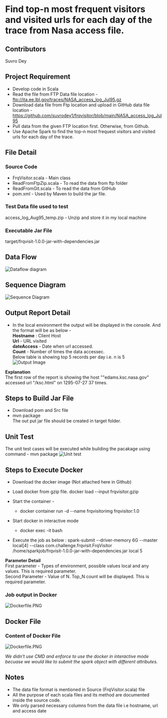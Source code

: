 # Find top-n most frequent visitors and visited urls for each day of the trace from Nasa access file.

## Contributors
Suvro Dey

## Project Requirement
- Develop code in Scala
- Read the file from FTP Data file location - ftp://ita.ee.lbl.gov/traces/NASA_access_log_Jul95.gz
- Download data file from Ftp location and upload in GitHub data file location -https://github.com/suvrodey1/frqvisitor/blob/main/NASA_access_log_Jul95
- Pull data from the given FTP location first. Otherwise, from Github.
- Use Apache Spark to find the top-n most frequest visitors and visited urls for each day of the trace.

## File Detail
### Source Code
- FrqVisitor.scala - Main class
- ReadFromFtpZip.scala - To read the data from ftp folder
- ReadFromGit.scala - To read the data from GitHub
- pom.xml - Used by Maven to build the jar file.

### Test Data file used to test
access_log_Aug95_temp.zip - Unzip and store it in my local machine

### Executable Jar File
target/frqvisit-1.0.0-jar-with-dependencies.jar

## Data Flow
![Dataflow diagram](images/DataFlow.PNG)  

## Sequence Diagram
![Sequence Diagram](images/SequenceDiagram.PNG)

## Output Report Detail
- In the local environment the output will be displayed in the console. And the format will be as below -  
**Hostname** : Client Host  
**Url** - URL visited  
**dateAccess** - Date when url accessed.  
**Count** - Number of times the data accessec.  
Below table is showing top 5 records per day i.e. n is 5  
![Output Image](images/Output.PNG)  

**Explanation**  
The first row of the report is showing the host ""edams.ksc.nasa.gov" accessed url "/ksc.html" on 1295-07-27 37 times.
 
  
## Steps to Build Jar File
-  Download pom and Src file
-  mvn package  
The out put jar file should be created in target folder.

## Unit Test
The unit test cases will be executed while building the pacakage using command - mvn package
![Unit test](images/UnitTestResults.PNG)

## Steps to Execute Docker
- Download the docker image (Not attached here in Github)
- Load docker from gzip file.
    docker load --input frqvisitor.gzip
- Start the container -
  - docker container run -d --name frqvisitorimg frqvisitor:1.0
- Start docker in interactive mode
  - docker exec -it <ps id> bash
  
- Execute the job as below :
spark-submit --driver-memory 6G --master local[4] --class com.challenge.frqvisit.FrqVisitor
/home/sparkjob/frqvisit-1.0.0-jar-with-dependencies.jar local 5
  
**Parameter Detail**  
First parameter - Types of environment, possible values local and any values. This is required parameter.  
Second Parameter - Value of N. Top_N count will be displayed. This is required parameter.

### Job output in Docker
![Dockerfile.PNG](images/DockerScreenShot.PNG)   
 
## Docker File
### Content of Docker File 
![Dockerfile.PNG](images/Dockerfile.PNG)  

_We didn't use CMD and enforce to use the docker in interactive mode becuase we would like to submit the spark object with different attributes._

 ## Notes
 - The data file format is mentioned in Source (FrqVisitor.scala) file
 - All the purpose of each scala files and its method are documented inside the source code.
 - We only parsed necessary columns from the data file i.e hostname, url and access date
 

